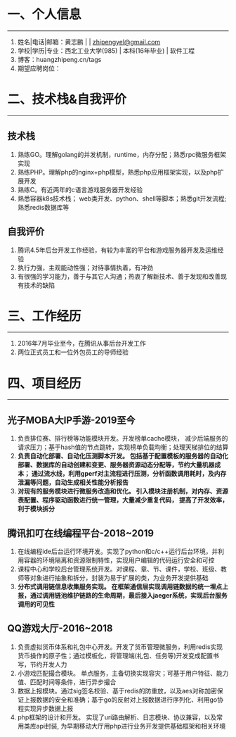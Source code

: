 # 一、个人信息
---
1. 姓名|电话|邮箱：黄志鹏 | | zhipengyel@gmail.com
2. 学校|学历|专业：西北工业大学(985) | 本科(16年毕业) | 软件工程
3. 博客：huangzhipeng.cn/tags
4. 期望应聘岗位：

# 二、技术栈&自我评价
---
## 技术栈  
1. 熟练GO。理解golang的并发机制，runtime，内存分配；熟悉rpc微服务框架实现
2. 熟练PHP。理解php的nginx+php模型，熟悉php应用框架实现，以及php扩展开发
3. 熟练C。有近两年的c语言游戏服务器开发经验
4. 熟悉容器k8s技术栈； web类开发、python、shell等脚本；熟悉git开发流程; 熟悉redis数据库等
## 自我评价
1. 腾讯4.5年后台开发工作经验，有较为丰富的平台和游戏服务器开发及运维经验
2. 执行力强，主观能动性强；对待事情执着，有冲劲
3. 有很强的学习能力，善于与其它人沟通；热衷了解新技术、善于发现和改善现有技术的缺陷

# 三、工作经历
---
1. 2016年7月毕业至今，在腾讯从事后台开发工作
2. 两位正式员工和一位外包员工的导师经验

# 四、项目经历
---
## 光子MOBA大IP手游-2019至今
1. 负责排位赛、排行榜等功能模块开发。开发榜单cache模块， 减少后端服务的请求压力；基于hash值的节点跳转，实现榜单负载均衡；处理天梯排位的结算
2. **负责自动化部署、自动化压测脚本开发。 包括基于配置模板的服务器的自动化部署、数据库的自动创建和变更、服务器资源动态分配等，节约大量机器成本； 通过流水线，利用gperf对主流程进行压测，分析函数调用耗时，及内存泄漏等问题，自动生成相关性能分析报告**
3. **对现有的服务模块进行微服务改造和优化。 引入模块注册机制，对内存、资源表配置、程序驱动函数进行统一管理，大量减少重复代码， 提高了开发效率，利于模块拆分**
## 腾讯扣叮在线编程平台-2018~2019
1. 在线编程ide后台运行环境开发。实现了python和c/c++运行后台环境，并利用容器的环境隔离和资源限制特性，实现用户编辑的代码运行安全和可控 
2. 课程中心和学校后台管理系统开发。对课程、章、节、课件，学校、班级、教师等对象进行抽象和拆分，封装为易于扩展的类，为业务开发提供基础 
3. **分布式调用链信息收集服务实现。 在框架通信层实现调用链数据的统一埋点上报，通过调用链池维护链路的生命周期，最后接入jaeger系统，实现后台服务调用的可见性**
## QQ游戏大厅-2016~2018
1. 负责虚拟货币体系和礼包中心开发。开发了货币管理微服务，利用redis实现货币操作的原子性；通过模板化，将管理端(礼包、任务等)开发变成配置书写，节约开发人力
2. 小游戏匹配撮合模块。 单点服务，主备切换实现容灾；可基于用户特征、能力值、匹配时间等条件，进行异步撮合
3. 数据上报模块。通过sig签名校验、基于redis的防重放，以及aes对称加密保证上报数据的安全和准确；基于go的反射对上报数据进行序列化、利用go协程实现异步数据上报
4. php框架的设计和开发。 实现了uri路由解析、日志模块、协议兼容，以及常用类库api封装, 为早期移动大厅用php进行业务开发提供基础框架和相关环境


